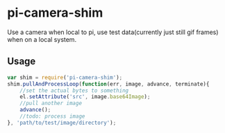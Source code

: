 pi-camera-shim
==============
Use a camera when local to pi, use test data(currently just still gif frames) when on a local system.

Usage
-----

```js
var shim = require('pi-camera-shim');
shim.pullAndProcessLoop(function(err, image, advance, terminate){
    //set the actual bytes to something
    el.setAttribute('src', image.base64Image);
    //pull another image
    advance();
    //todo: process image
}, 'path/to/test/image/directory');
```
